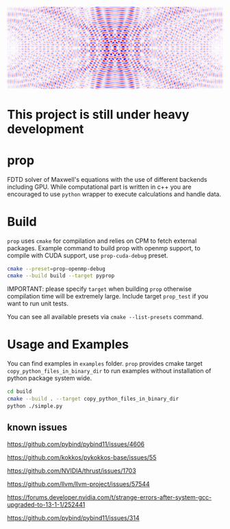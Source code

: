 ![](logo/logo.png)
# This project is still under heavy development

# prop

FDTD solver of Maxwell's equations with the use of different backends including GPU.
While computational part is written in c++ you are encouraged to use `python` wrapper to execute calculations and handle
data.

# Build

`prop` uses `cmake` for compilation and relies on CPM to fetch external packages.
Example command to build prop with openmp support, to compile with CUDA support, use `prop-cuda-debug` preset.

``` sh
cmake --preset=prop-openmp-debug
cmake --build build --target pyprop
```
IMPORTANT: please specify `target` when building `prop` otherwise compilation time will be extremely large.
Include target `prop_test` if you want to run unit tests.

You can see all available presets via `cmake --list-presets` command.

# Usage and Examples

You can find examples in `examples` folder. `prop` provides cmake target `copy_python_files_in_binary_dir` to run examples without installation of python package system wide.

``` sh
cd build
cmake --build . --target copy_python_files_in_binary_dir
python ./simple.py

```


## known issues
https://github.com/pybind/pybind11/issues/4606


https://github.com/kokkos/pykokkos-base/issues/55


https://github.com/NVIDIA/thrust/issues/1703


https://github.com/llvm/llvm-project/issues/57544


https://forums.developer.nvidia.com/t/strange-errors-after-system-gcc-upgraded-to-13-1-1/252441


https://github.com/pybind/pybind11/issues/314
